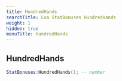 ```yaml
---
title: HundredHands
searchTitle: Lua StatBonuses HundredHands
weight: 1
hidden: true
menuTitle: HundredHands
---
```

## HundredHands
```lua
StatBonuses:HundredHands(); -- number
```